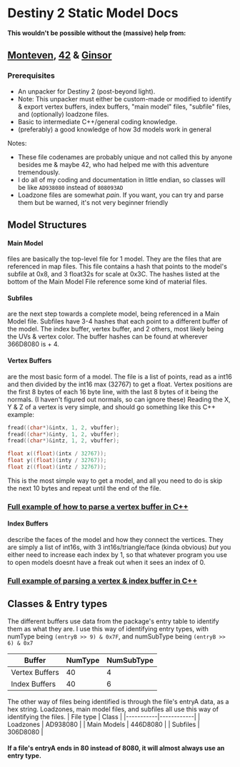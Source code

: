 # Destiny 2 Static Model Docs

**This wouldn't be possible without the (massive) help from:**
## [Monteven](https://github.com/MontagueM), [42](https://github.com/hiim42) & [Ginsor](https://twitter.com/ginsorkr)

### Prerequisites
- An unpacker for Destiny 2 (post-beyond light).
- Note: This unpacker must either be custom-made or modified to identify & export vertex buffers, index buffers, "main model" files, "subfile" files, and (optionally) loadzone files.
- Basic to intermediate C++/general coding knowledge.
- (preferably) a good knowledge of how 3d models work in general

Notes: 
- These file codenames are probably unique and not called this by anyone besides me & maybe 42, who had helped me with this adventure tremendously.
- I do all of my coding and documentation in little endian, so classes will be like `AD938080` instead of `808093AD`
- Loadzone files are somewhat *pain*. If you want, you can try and parse them but be warned, it's not very beginner friendly

## Model Structures

#### Main Model
files are basically the top-level file for 1 model. They are the files that are referenced in map files. This file contains a hash that points to the model's subfile at 0x8, and 3 float32s for scale at 0x3C. The hashes listed at the bottom of the Main Model File reference some kind of material files.

#### Subfiles
are the next step towards a complete model, being referenced in a Main Model file. Subfiles have 3-4 hashes that each point to a different buffer of the model. The index buffer, vertex buffer, and 2 others, most likely being the  UVs & vertex color.
The buffer hashes can be found at wherever 366D8080 is + 4.

#### Vertex Buffers
are the most basic form of a model. The file is a list of points, read as a int16 and then divided by the int16 max (32767) to get a float.
Vertex positions are the first 8 bytes of each 16 byte line, with the last 8 bytes of it being the normals. (I haven't figured out normals, so can ignore these)
Reading the X, Y & Z of a vertex is very simple, and should go something like this C++ example:
```c++
fread((char*)&intx, 1, 2, vbuffer);
fread((char*)&inty, 1, 2, vbuffer);
fread((char*)&intz, 1, 2, vbuffer);

float x((float)(intx / 32767));
float y((float)(inty / 32767));
float z((float)(intz / 32767));
```
This is the most simple way to get a model, and all you need to do is skip the next 10 bytes and repeat until the end of the file.

### [Full example of how to parse a vertex buffer in C++](example.cpp)

#### Index Buffers 
describe the faces of the model and how they connect the vertices. They are simply a list of int16s, with 3 int16s/triangle/face (kinda obvious) *but* you either need to increase each index by 1, so that whatever program you use to open models doesnt have a freak out when it sees an index of 0.

### [Full example of parsing a vertex & index buffer in C++](indexexample.cpp)

## Classes & Entry types

The different buffers use data from the package's entry table to identify them as what they are.
I use this way of identifying entry types, with numType being `(entryB >> 9) & 0x7F`, and numSubType being `(entryB >> 6) & 0x7`

| Buffer | NumType | NumSubType |
|--------------|------|------|
| Vertex Buffers | 40 | 4 | 
| Index Buffers | 40 | 6 |

The other way of files being identified is through the file's entryA data, as a hex string.
Loadzones, main model files, and subfiles all use this way of identifying the files.
| File type | Class |
|-----------|------------|
| Loadzones | AD938080 |
| Main Models | 446D8080 |
| Subfiles | 306D8080 |

#### If a file's entryA ends in 80 instead of 8080, it will almost always use an entry type.


